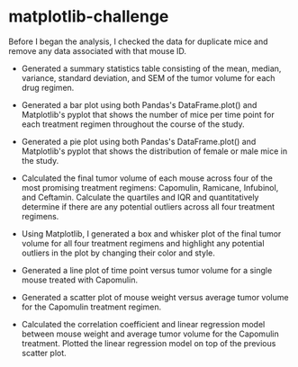 # matplotlib-challenge

Before I began the analysis, I checked the data for duplicate mice and remove any data associated with that mouse ID.

- Generated a summary statistics table consisting of the mean, median, variance, standard deviation, and SEM of the tumor volume for each drug regimen.

- Generated a bar plot using both Pandas's DataFrame.plot() and Matplotlib's pyplot that shows the number of mice per time point for each treatment regimen throughout the    course of the study.

- Generated a pie plot using both Pandas's DataFrame.plot() and Matplotlib's pyplot that shows the distribution of female or male mice in the study.

- Calculated the final tumor volume of each mouse across four of the most promising treatment regimens: Capomulin, Ramicane, Infubinol, and Ceftamin. Calculate the quartiles and IQR and quantitatively determine if there are any potential outliers across all four treatment regimens.

- Using Matplotlib, I generated a box and whisker plot of the final tumor volume for all four treatment regimens and highlight any potential outliers in the plot by changing their color and style.

- Generated a line plot of time point versus tumor volume for a single mouse treated with Capomulin.

- Generated a scatter plot of mouse weight versus average tumor volume for the Capomulin treatment regimen.

- Calculated the correlation coefficient and linear regression model between mouse weight and average tumor volume for the Capomulin treatment. Plotted the linear regression model on top of the previous scatter plot.
